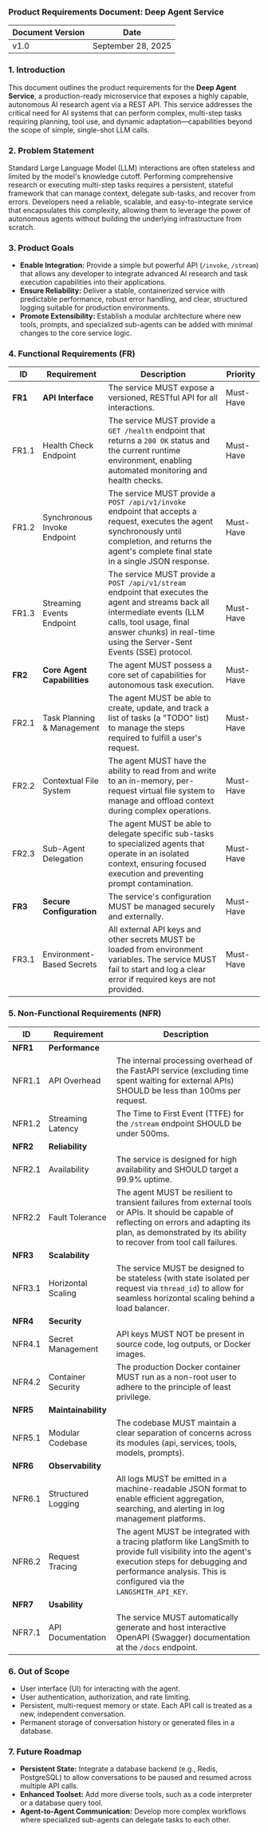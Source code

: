 ### **Product Requirements Document: Deep Agent Service**

| **Document Version** | **Date**           |
| -------------------- | ------------------ |
| v1.0                  | September 28, 2025 |

### 1. Introduction

This document outlines the product requirements for the **Deep Agent Service**, a production-ready microservice that exposes a highly capable, autonomous AI research agent via a REST API. This service addresses the critical need for AI systems that can perform complex, multi-step tasks requiring planning, tool use, and dynamic adaptation—capabilities beyond the scope of simple, single-shot LLM calls.

### 2. Problem Statement

Standard Large Language Model (LLM) interactions are often stateless and limited by the model's knowledge cutoff. Performing comprehensive research or executing multi-step tasks requires a persistent, stateful framework that can manage context, delegate sub-tasks, and recover from errors. Developers need a reliable, scalable, and easy-to-integrate service that encapsulates this complexity, allowing them to leverage the power of autonomous agents without building the underlying infrastructure from scratch.

### 3. Product Goals

*   **Enable Integration:** Provide a simple but powerful API (`/invoke`, `/stream`) that allows any developer to integrate advanced AI research and task execution capabilities into their applications.
*   **Ensure Reliability:** Deliver a stable, containerized service with predictable performance, robust error handling, and clear, structured logging suitable for production environments.
*   **Promote Extensibility:** Establish a modular architecture where new tools, prompts, and specialized sub-agents can be added with minimal changes to the core service logic.

### 4. Functional Requirements (FR)

| ID  | Requirement                  | Description                                                                                                                                                                                                                         | Priority |
| --- | ---------------------------- | ----------------------------------------------------------------------------------------------------------------------------------------------------------------------------------------------------------------------------------- | -------- |
| **FR1** | **API Interface**            | The service MUST expose a versioned, RESTful API for all interactions.                                                                                                                                                              | Must-Have |
| FR1.1 | Health Check Endpoint        | The service MUST provide a `GET /health` endpoint that returns a `200 OK` status and the current runtime environment, enabling automated monitoring and health checks.                                                                | Must-Have |
| FR1.2 | Synchronous Invoke Endpoint  | The service MUST provide a `POST /api/v1/invoke` endpoint that accepts a request, executes the agent synchronously until completion, and returns the agent's complete final state in a single JSON response.                       | Must-Have |
| FR1.3 | Streaming Events Endpoint    | The service MUST provide a `POST /api/v1/stream` endpoint that executes the agent and streams back all intermediate events (LLM calls, tool usage, final answer chunks) in real-time using the Server-Sent Events (SSE) protocol. | Must-Have |
| **FR2** | **Core Agent Capabilities**  | The agent MUST possess a core set of capabilities for autonomous task execution.                                                                                                                                                  | Must-Have |
| FR2.1 | Task Planning & Management | The agent MUST be able to create, update, and track a list of tasks (a "TODO" list) to manage the steps required to fulfill a user's request.                                                                                      | Must-Have |
| FR2.2 | Contextual File System     | The agent MUST have the ability to read from and write to an in-memory, per-request virtual file system to manage and offload context during complex operations.                                                                    | Must-Have |
| FR2.3 | Sub-Agent Delegation       | The agent MUST be able to delegate specific sub-tasks to specialized agents that operate in an isolated context, ensuring focused execution and preventing prompt contamination.                                                       | Must-Have |
| **FR3** | **Secure Configuration**     | The service's configuration MUST be managed securely and externally.                                                                                                                                                                | Must-Have |
| FR3.1 | Environment-Based Secrets  | All external API keys and other secrets MUST be loaded from environment variables. The service MUST fail to start and log a clear error if required keys are not provided.                                                          | Must-Have |

### 5. Non-Functional Requirements (NFR)

| ID  | Requirement       | Description                                                                                                                                                                                                                                            |
| --- | ----------------- | ------------------------------------------------------------------------------------------------------------------------------------------------------------------------------------------------------------------------------------------------------ |
| **NFR1** | **Performance**     |                                                                                                                                                                                                                                                        |
| NFR1.1 | API Overhead      | The internal processing overhead of the FastAPI service (excluding time spent waiting for external APIs) SHOULD be less than 100ms per request.                                                                                                           |
| NFR1.2 | Streaming Latency   | The Time to First Event (TTFE) for the `/stream` endpoint SHOULD be under 500ms.                                                                                                                                                                         |
| **NFR2** | **Reliability**     |                                                                                                                                                                                                                                                        |
| NFR2.1 | Availability      | The service is designed for high availability and SHOULD target a 99.9% uptime.                                                                                                                                                                          |
| NFR2.2 | Fault Tolerance   | The agent MUST be resilient to transient failures from external tools or APIs. It should be capable of reflecting on errors and adapting its plan, as demonstrated by its ability to recover from tool call failures.                                   |
| **NFR3** | **Scalability**     |                                                                                                                                                                                                                                                        |
| NFR3.1 | Horizontal Scaling  | The service MUST be designed to be stateless (with state isolated per request via `thread_id`) to allow for seamless horizontal scaling behind a load balancer.                                                                                       |
| **NFR4** | **Security**        |                                                                                                                                                                                                                                                        |
| NFR4.1 | Secret Management | API keys MUST NOT be present in source code, log outputs, or Docker images.                                                                                                                                                                              |
| NFR4.2 | Container Security  | The production Docker container MUST run as a non-root user to adhere to the principle of least privilege.                                                                                                                                             |
| **NFR5** | **Maintainability** |                                                                                                                                                                                                                                                        |
| NFR5.1 | Modular Codebase  | The codebase MUST maintain a clear separation of concerns across its modules (api, services, tools, models, prompts).                                                                                                                                  |
| **NFR6** | **Observability**   |                                                                                                                                                                                                                                                        |
| NFR6.1 | Structured Logging  | All logs MUST be emitted in a machine-readable JSON format to enable efficient aggregation, searching, and alerting in log management platforms.                                                                                                      |
| NFR6.2 | Request Tracing   | The agent MUST be integrated with a tracing platform like LangSmith to provide full visibility into the agent's execution steps for debugging and performance analysis. This is configured via the `LANGSMITH_API_KEY`.                                  |
| **NFR7** | **Usability**       |                                                                                                                                                                                                                                                        |
| NFR7.1 | API Documentation | The service MUST automatically generate and host interactive OpenAPI (Swagger) documentation at the `/docs` endpoint.                                                                                                                                  |

### 6. Out of Scope

*   User interface (UI) for interacting with the agent.
*   User authentication, authorization, and rate limiting.
*   Persistent, multi-request memory or state. Each API call is treated as a new, independent conversation.
*   Permanent storage of conversation history or generated files in a database.

### 7. Future Roadmap

*   **Persistent State:** Integrate a database backend (e.g., Redis, PostgreSQL) to allow conversations to be paused and resumed across multiple API calls.
*   **Enhanced Toolset:** Add more diverse tools, such as a code interpreter or a database query tool.
*   **Agent-to-Agent Communication:** Develop more complex workflows where specialized sub-agents can delegate tasks to each other.
